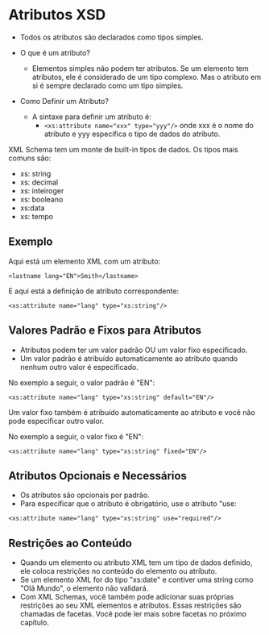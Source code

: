 # Atributos XSD

- Todos os atributos são declarados como tipos simples.

- O que é um atributo?
    - Elementos simples não podem ter atributos. Se um elemento tem atributos, ele é considerado de um tipo complexo. Mas o atributo em si é sempre declarado como um tipo simples.
- Como Definir um Atributo?
    - A sintaxe para definir um atributo é:
        - ```<xs:attribute name="xxx" type="yyy"/>``` onde xxx é o nome do atributo e yyy especifica o tipo de dados do atributo.

XML Schema tem um monte de built-in tipos de dados. Os tipos mais comuns são:
- xs: string
- xs: decimal
- xs: inteiroger
- xs: booleano
- xs:data
- xs: tempo

## Exemplo

Aqui está um elemento XML com um atributo:

```<lastname lang="EN">Smith</lastname>```

E aqui está a definição de atributo correspondente:

```<xs:attribute name="lang" type="xs:string"/>```

## Valores Padrão e Fixos para Atributos

- Atributos podem ter um valor padrão OU um valor fixo especificado.
- Um valor padrão é atribuído automaticamente ao atributo quando nenhum outro valor é especificado.

No exemplo a seguir, o valor padrão é "EN":

```<xs:attribute name="lang" type="xs:string" default="EN"/>```

Um valor fixo também é atribuído automaticamente ao atributo e você não pode especificar outro valor.

No exemplo a seguir, o valor fixo é "EN":

```<xs:attribute name="lang" type="xs:string" fixed="EN"/>```

## Atributos Opcionais e Necessários

- Os atributos são opcionais por padrão. 
- Para especificar que o atributo é obrigatório, use o atributo "use:

```<xs:attribute name="lang" type="xs:string" use="required"/>```

## Restrições ao Conteúdo

- Quando um elemento ou atributo XML tem um tipo de dados definido, ele coloca restrições no conteúdo do elemento ou atributo.
- Se um elemento XML for do tipo "xs:date" e contiver uma string como "Olá Mundo", o elemento não validará.
- Com XML Schemas, você também pode adicionar suas próprias restrições ao seu XML elementos e atributos. Essas restrições são chamadas de facetas. Você pode ler mais sobre facetas no próximo capítulo.